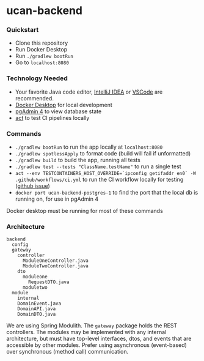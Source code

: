 # ucan-backend

### Quickstart
- Clone this repository
- Run Docker Desktop
- Run `./gradlew bootRun`
- Go to `localhost:8080`

### Technology Needed
- Your favorite Java code editor, [IntelliJ IDEA](https://www.jetbrains.com/idea/download/) or [VSCode](https://code.visualstudio.com/download) are recommended.
- [Docker Desktop](https://docs.docker.com/get-started/introduction/get-docker-desktop/) for local development
- [pgAdmin 4](https://www.pgadmin.org/download/) to view database state
- [act](https://github.com/nektos/act) to test CI pipelines locally

### Commands
- `./gradlew bootRun` to run the app locally at `localhost:8080`
- `./gradlew spotlessApply` to format code (build will fail if unformatted)
- `./gradlew build` to build the app, running all tests
- `./gradlew test --tests "ClassName.testName"` to run a single test
- ```act --env TESTCONTAINERS_HOST_OVERRIDE=`ipconfig getifaddr en0` -W .github/workflows/ci.yml``` to run the CI workflow locally for testing ([github issue](https://github.com/nektos/act/issues/501))
- `docker port ucan-backend-postgres-1` to find the port that the local db is running on, for use in pgAdmin 4

Docker desktop must be running for most of these commands 

### Architecture
```
backend
  config
  gateway
    controller
      ModuleOneController.java
      ModuleTwoController.java
    dto
      moduleone
        RequestDTO.java
      moduletwo
  module
    internal
    DomainEvent.java
    DomainAPI.java
    DomainDTO.java
```

We are using Spring Modulith. The `gateway` package holds the REST controllers. The modules may be implemented with any internal architecture, but must have top-level interfaces, dtos, and events that are accessible by other modules. Prefer using asynchronous (event-based) over synchronous (method call) communication.
